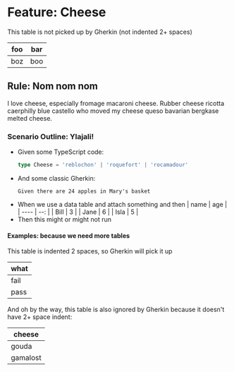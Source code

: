 # Feature: Cheese

This table is not picked up by Gherkin (not indented 2+ spaces)

| foo | bar |
| --- | --- |
| boz | boo |


## Rule: Nom nom nom

I love cheese, especially fromage macaroni cheese. Rubber cheese ricotta caerphilly blue castello who moved my cheese queso bavarian bergkase melted cheese.

### Scenario Outline: Ylajali!

* Given some TypeScript code:
  ```typescript
  type Cheese = 'reblochon' | 'roquefort' | 'rocamadour'
  ```
* And some classic Gherkin:
  ```gherkin
  Given there are 24 apples in Mary's basket
  ```
* When we use a data table and attach something and then <what>
  | name | age |
  | ---- | --: |
  | Bill |   3 |
  | Jane |   6 |
  | Isla |   5 |
* Then this might or might not run

#### Examples: because we need more tables

This table is indented 2 spaces, so Gherkin will pick it up

  | what |
  | ---- |
  | fail |
  | pass |

And oh by the way, this table is also ignored by Gherkin because it doesn't have 2+ space indent:

| cheese   |
| -------- |
| gouda    |
| gamalost |
